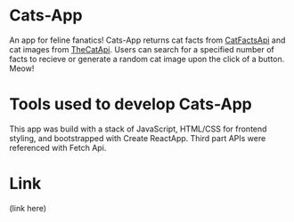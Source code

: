# Cats-App

An app for feline fanatics! Cats-App returns cat facts from [CatFactsApi](https://catfact.ninja/) and cat images from [TheCatApi](https://thecatapi.com/). Users can search for a specified number of facts to recieve or generate a random cat image upon the click of a button. Meow!

# Tools used to develop Cats-App

This app was build with a stack of JavaScript, HTML/CSS for frontend styling, and bootstrapped with Create ReactApp. Third part APIs were referenced with Fetch Api.

# Link

(link here)
